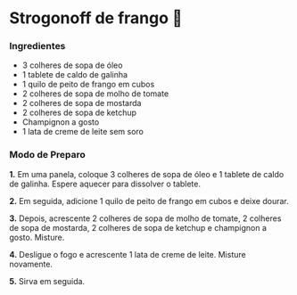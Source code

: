 # Strogonoff de frango :chicken:

### Ingredientes

- 3 colheres de sopa de óleo
- 1 tablete de caldo de galinha
- 1 quilo de peito de frango em cubos
- 2 colheres de sopa de molho de tomate
- 2 colheres de sopa de mostarda
- 2 colheres de sopa de ketchup
- Champignon a gosto
- 1 lata de creme de leite sem soro

### Modo de Preparo

**1.**  Em uma panela, coloque 3 colheres de sopa de óleo e 1 tablete de caldo de galinha. Espere aquecer para dissolver o tablete.

**2.**  Em seguida, adicione 1 quilo de peito de frango em cubos e deixe dourar.

**3.**  Depois, acrescente 2 colheres de sopa de molho de tomate, 2 colheres de sopa de mostarda, 2 colheres de sopa de ketchup e champignon a gosto. Misture.

**4.**  Desligue o fogo e acrescente 1 lata de creme de leite. Misture novamente.

**5.**  Sirva em seguida.

